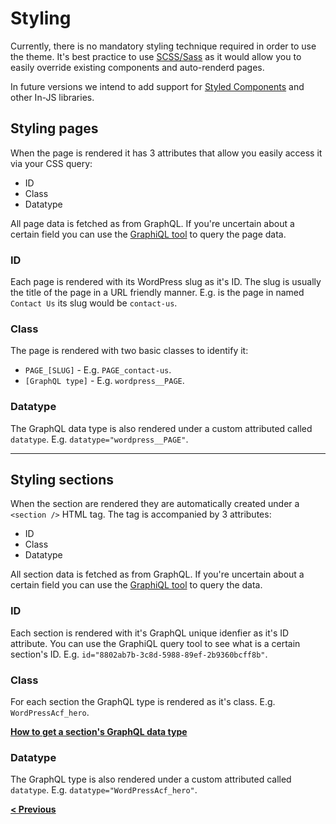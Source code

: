 # Styling

Currently, there is no mandatory styling technique required in order to use the theme. It's best practice to use [SCSS/Sass](https://sass-lang.com/) as it would allow you to easily override existing components and auto-renderd pages.

In future versions we intend to add support for [Styled Components](https://styled-components.com/) and other In-JS libraries.

## Styling pages

When the page is rendered it has 3 attributes that allow you easily access it via your CSS query:

- ID
- Class
- Datatype

All page data is fetched as from GraphQL. If you're uncertain about a certain field you can use the [GraphiQL tool](../acf/understanding-acf.md#acf-data-structure-in-graphql) to query the page data.

### ID

Each page is rendered with its WordPress slug as it's ID. The slug is usually the title of the page in a URL friendly manner. E.g. is the page in named `Contact Us` its slug would be `contact-us`.

### Class

The page is rendered with two basic classes to identify it:

- `PAGE_[SLUG]` - E.g. `PAGE_contact-us`.
- `[GraphQL type]` - E.g. `wordpress__PAGE`.

### Datatype

The GraphQL data type is also rendered under a custom attributed called `datatype`. E.g. `datatype="wordpress__PAGE"`.

---

## Styling sections

When the section are rendered they are automatically created under a `<section />` HTML tag. The tag is accompanied by 3 attributes:

- ID
- Class
- Datatype

All section data is fetched as from GraphQL. If you're uncertain about a certain field you can use the [GraphiQL tool](https://www.notion.so/codersclan/Understanding-ACF-c27af56acedd4995ae02608a6f04c5d2#a6a3ee0c74c148818bed7326ab6d1c9b) to query the data.

### ID

Each section is rendered with it's GraphQL unique idenfier as it's ID attribute. You can use the GraphiQL query tool to see what is a certain section's ID. E.g. `id="8802ab7b-3c8d-5988-89ef-2b9360bcff8b"`. 

### Class

For each section the GraphQL type is rendered as it's class. E.g. `WordPressAcf_hero`.

**[How to get a section's GraphQL data type](building-sections.md#graphql-fragment)**

### Datatype

The GraphQL type is also rendered under a custom attributed called `datatype`. E.g. `datatype="WordPressAcf_hero"`.

**[< Previous](fluid-image-component.md)**